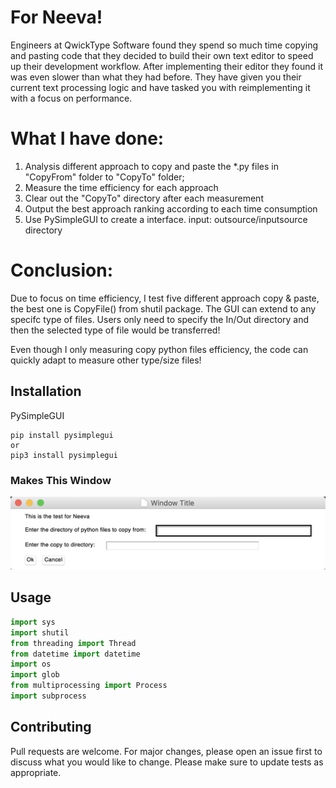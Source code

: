 # For Neeva!

Engineers at QwickType Software found they spend so much time copying and pasting code
that they decided to build their own text editor to speed up their development workflow.
After implementing their editor they found it was even slower than what they had before. They
have given you their current text processing logic and have tasked you with reimplementing it
with a focus on performance.

# What I have done:
1. Analysis different approach to copy and paste the *.py files in "CopyFrom" folder to "CopyTo" folder;
2. Measure the time efficiency for each approach
3. Clear out the "CopyTo" directory after each measurement
4. Output the best approach ranking according to each time consumption
5. Use PySimpleGUI to create a interface. input: outsource/inputsource directory

# Conclusion:
Due to focus on time efficiency, I test five different approach copy & paste, the best one is CopyFile() from shutil package. The GUI can extend to any specifc type of files. Users only need to specify the In/Out directory and then the selected type of file would be transferred!


Even though I only measuring copy python files efficiency, the code can quickly adapt to measure other type/size files!

## Installation

PySimpleGUI
```
pip install pysimplegui
or
pip3 install pysimplegui
```

### Makes This Window

![image](https://github.com/yt549/CopyPerformanceResearch/blob/master/GUI.png)

## Usage

```python
import sys
import shutil
from threading import Thread
from datetime import datetime
import os
import glob
from multiprocessing import Process
import subprocess
```

## Contributing
Pull requests are welcome. For major changes, please open an issue first to discuss what you would like to change.
Please make sure to update tests as appropriate.
